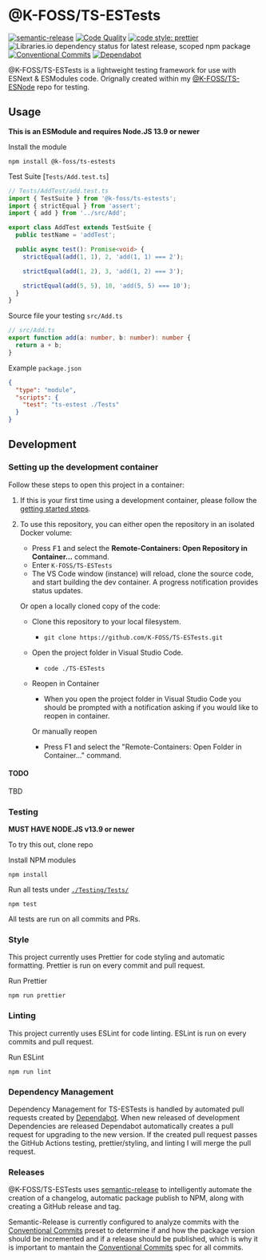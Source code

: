 # @K-FOSS/TS-ESTests

[![semantic-release](https://img.shields.io/badge/%20%20%F0%9F%93%A6%F0%9F%9A%80-semantic--release-e10079.svg)](https://github.com/semantic-release/semantic-release)
[![Code Quality](https://img.shields.io/github/workflow/status/K-FOSS/TS-Worker/Testing?label=Tests&style=flat-square)](https://github.com/K-FOSS/TS-ESTests/actions?query=workflow%3ATesting)
[![code style: prettier](https://img.shields.io/badge/code_style-prettier-ff69b4.svg?style=flat-square)](https://github.com/prettier/prettier)
![Libraries.io dependency status for latest release, scoped npm package](https://img.shields.io/librariesio/release/npm/@k-foss/ts-estests)
[![Conventional Commits](https://img.shields.io/badge/Conventional%20Commits-1.0.0-yellow.svg)](https://conventionalcommits.org)
[![Dependabot](https://badgen.net/badge/Dependabot/enabled/green?icon=dependabot)](https://dependabot.com/)

@K-FOSS/TS-ESTests is a lightweight testing framework for use with ESNext & ESModules code. Orignally created within my [@K-FOSS/TS-ESNode](https://github.com/K-FOSS/TS-ESNode) repo for testing.

## Usage

**This is an ESModule and requires Node.JS 13.9 or newer**

Install the module

```
npm install @k-foss/ts-estests
```

Test Suite [`Tests/Add.test.ts`]

```ts
// Tests/AddTest/add.test.ts
import { TestSuite } from '@k-foss/ts-estests';
import { strictEqual } from 'assert';
import { add } from '../src/Add';

export class AddTest extends TestSuite {
  public testName = 'addTest';

  public async test(): Promise<void> {
    strictEqual(add(1, 1), 2, 'add(1, 1) === 2');

    strictEqual(add(1, 2), 3, 'add(1, 2) === 3');

    strictEqual(add(5, 5), 10, 'add(5, 5) === 10');
  }
}
```

Source file your testing `src/Add.ts`

```ts
// src/Add.ts
export function add(a: number, b: number): number {
  return a + b;
}
```

Example `package.json`

```json
{
  "type": "module",
  "scripts": {
    "test": "ts-estest ./Tests"
  }
}
```

## Development

### Setting up the development container

Follow these steps to open this project in a container:

1. If this is your first time using a development container, please follow the [getting started steps](https://aka.ms/vscode-remote/containers/getting-started).

2. To use this repository, you can either open the repository in an isolated Docker volume:

   - Press <kbd>F1</kbd> and select the **Remote-Containers: Open Repository in Container...** command.
   - Enter `K-FOSS/TS-ESTests`
   - The VS Code window (instance) will reload, clone the source code, and start building the dev container. A progress notification provides status updates.

   Or open a locally cloned copy of the code:

   - Clone this repository to your local filesystem.
     - `git clone https://github.com/K-FOSS/TS-ESTests.git`
   - Open the project folder in Visual Studio Code.
     - `code ./TS-ESTests`
   - Reopen in Container

     - When you open the project folder in Visual Studio Code you should be prompted with a notification asking if you would like to reopen in container.

     Or manually reopen

     - Press F1 and select the "Remote-Containers: Open Folder in Container..." command.

#### TODO

TBD

### Testing

**MUST HAVE NODE.JS v13.9 or newer**

To try this out, clone repo

Install NPM modules

```
npm install
```

Run all tests under [`./Testing/Tests/`](./Testing/Tests/)

```
npm test
```

All tests are run on all commits and PRs.

### Style

This project currently uses Prettier for code styling and automatic formatting. Prettier is run on every commit and pull request.

Run Prettier

```
npm run prettier
```

### Linting

This project currently uses ESLint for code linting. ESLint is run on every commits and pull request.

Run ESLint

```
npm run lint
```

### Dependency Management

Dependency Management for TS-ESTests is handled by automated pull requests created by [Dependabot](https://github.com/marketplace/dependabot-preview). When new released of development Dependencies are released Dependabot automatically creates a pull request for upgrading to the new version. If the created pull request passes the GitHub Actions testing, prettier/styling, and linting I will merge the pull request.

### Releases

@K-FOSS/TS-ESTests uses [semantic-release](https://github.com/semantic-release/semantic-release) to intelligently automate the creation of a changelog, automatic package publish to NPM, along with creating a GitHub release and tag.

Semantic-Release is currently configured to analyze commits with the [Conventional Commits](https://www.conventionalcommits.org/en/v1.0.0/) preset to determine if and how the package version should be incremented and if a release should be published, which is why it is important to mantain the [Conventional Commits](https://www.conventionalcommits.org/en/v1.0.0/) spec for all commits.
